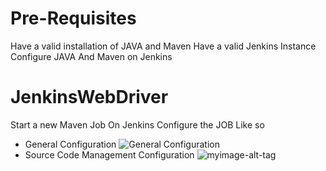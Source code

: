 # Pre-Requisites
Have a valid installation of JAVA and Maven 
Have a valid Jenkins Instance
Configure JAVA And Maven on Jenkins
# JenkinsWebDriver
Start a new Maven Job On Jenkins
Configure the JOB Like so

* General Configuration ![General Configuration](https://i.imgur.com/v48AVkB.png)
* Source Code Management Configuration ![myimage-alt-tag](https://imgur.com/86l2ME0)



